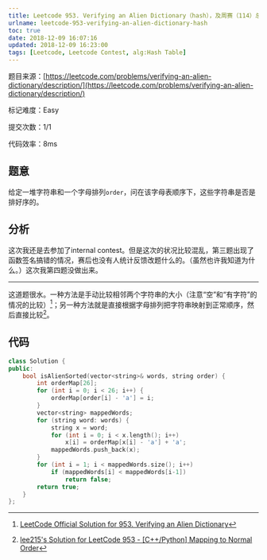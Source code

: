 ```yaml
---
title: Leetcode 953. Verifying an Alien Dictionary（hash），及周赛（114）总结
urlname: leetcode-953-verifying-an-alien-dictionary-hash
toc: true
date: 2018-12-09 16:07:16
updated: 2018-12-09 16:23:00
tags: [Leetcode, Leetcode Contest, alg:Hash Table]
---
```


题目来源：[https://leetcode.com/problems/verifying-an-alien-dictionary/description/](https://leetcode.com/problems/verifying-an-alien-dictionary/description/)

标记难度：Easy

提交次数：1/1

代码效率：8ms

## 题意

给定一堆字符串和一个字母排列`order`，问在该字母表顺序下，这些字符串是否是排好序的。

## 分析

这次我还是去参加了internal contest。但是这次的状况比较混乱，第三题出现了函数签名搞错的情况，赛后也没有人统计反馈改题什么的。（虽然也许我知道为什么。）这次我第四题没做出来。

---

这道题很水。一种方法是手动比较相邻两个字符串的大小（注意“空”和“有字符”的情况的比较）[^solution]；另一种方法就是直接根据字母排列把字符串映射到正常顺序，然后直接比较[^lee215]。

[^solution]: [LeetCode Official Solution for 953. Verifying an Alien Dictionary](https://leetcode.com/problems/verifying-an-alien-dictionary/solution/)

[^lee215]: [lee215's Solution for LeetCode 953 - \[C++/Python\] Mapping to Normal Order](https://leetcode.com/problems/verifying-an-alien-dictionary/discuss/203185/C++Python-Mapping-to-Normal-Order)

## 代码

```cpp
class Solution {
public:
    bool isAlienSorted(vector<string>& words, string order) {
        int orderMap[26];
        for (int i = 0; i < 26; i++) {
            orderMap[order[i] - 'a'] = i;
        }
        vector<string> mappedWords;
        for (string word: words) {
            string x = word;
            for (int i = 0; i < x.length(); i++)
                x[i] = orderMap[x[i] - 'a'] + 'a';
            mappedWords.push_back(x);
        }
        for (int i = 1; i < mappedWords.size(); i++)
            if (mappedWords[i] < mappedWords[i-1])
                return false;
        return true;
    }
};
```